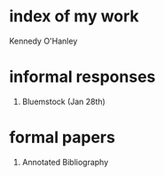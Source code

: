 # index of my work

Kennedy O'Hanley

# informal responses

1. Bluemstock (Jan 28th)

# formal papers

1. Annotated Bibliography
